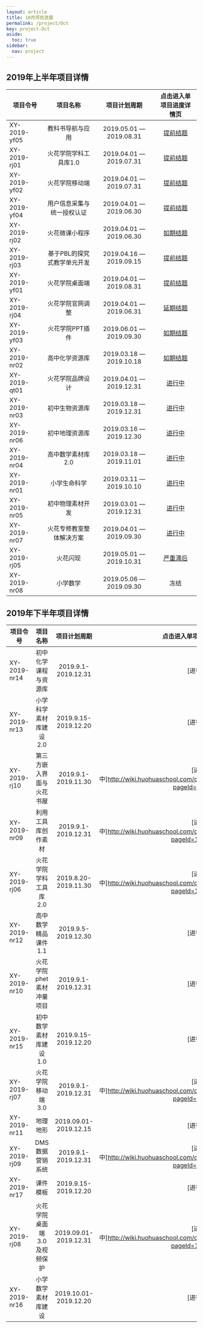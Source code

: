 ```yaml
---
layout: article
title: 10月项目进展
permalink: /project/Oct
key: project-Oct
aside:
  toc: true
sidebar:
  nav: project
---
```


<bro/><bro/>

## 2019年上半年项目详情

| 项目令号       |  项目名称  |项目计划周期  |   点击进入单项目进度详情页  |
|-------------  |:------:|:------:|:------:|
|XY-2019-yf05   |教科书导航与应用	|2019.05.01 — 2019.08.31|[提前结题](http://wiki.huohuaschool.com/confluence/pages/viewpage.action?pageId=3703639)|
|XY-2019-rj01   |火花学院学科工具库1.0	|2019.04.01 — 2019.07.31|[提前结题](http://wiki.huohuaschool.com/confluence/pages/viewpage.action?pageId=1376905)|
|XY-2019-yf02   |火花学院移动端	|2019.04.01 — 2019.07.31|[提前结题](http://wiki.huohuaschool.com/confluence/pages/viewpage.action?pageId=2688038)|
|XY-2019-yf04   |用户信息采集与统一授权认证	|2019.04.01 — 2019.06.30|[提前结题](http://wiki.huohuaschool.com/confluence/pages/viewpage.action?pageId=2687042)|
|XY-2019-rj02   |火花微课小程序	|2019.04.01 — 2019.06.30|[如期结题](http://wiki.huohuaschool.com/confluence/pages/viewpage.action?pageId=2687188)|
|XY-2019-rj03   |基于PBL的探究式教学单元开发|2019.04.16 — 2019.09.15|[提前结题](http://wiki.huohuaschool.com/confluence/pages/viewpage.action?pageId=3703753)|
|XY-2019-yf01   |火花学院桌面端|2019.04.01 — 2019.08.31|[提前结题](http://wiki.huohuaschool.com/confluence/pages/viewpage.action?pageId=3702917)|
|XY-2019-rj04   |火花学院官网调整|2019.04.01 — 2019.06.31|[延期结题](http://wiki.huohuaschool.com/confluence/pages/viewpage.action?pageId=2687307)|
|XY-2019-yf03   |火花学院PPT插件|2019.06.01 — 2019.09.30|[如期结题](http://wiki.huohuaschool.com/confluence/pages/viewpage.action?pageId=3703147)|
|XY-2019-nr02   |高中化学资源库|2019.03.18 — 2019.10.18|[如期结题](http://wiki.huohuaschool.com/confluence/pages/viewpage.action?pageId=3703765)|
|XY-2019-qt01   |火花学院品牌设计|2019.04.01 — 2019.12.31|[进行中](http://wiki.huohuaschool.com/confluence/pages/viewpage.action?pageId=3703396)|
|XY-2019-nr03   |初中生物资源库|2019.03.18 — 2019.12.31|[进行中](http://wiki.huohuaschool.com/confluence/pages/viewpage.action?pageId=3703783)|
|XY-2019-nr06   |初中地理资源库|2019.03.16 — 2019.12.30|[进行中](http://wiki.huohuaschool.com/confluence/pages/viewpage.action?pageId=3703799)|
|XY-2019-nr04   |高中数学素材库2.0|2019.03.18 — 2019.11.01|[进行中](http://wiki.huohuaschool.com/confluence/pages/viewpage.action?pageId=3703788)|
|XY-2019-nr01   |小学生命科学|2019.03.11 — 2019.10.10|[进行中](http://wiki.huohuaschool.com/confluence/pages/viewpage.action?pageId=3703778)|
|XY-2019-nr05   |初中物理素材开发|2019.03.01 — 2019.12.31|[进行中](http://wiki.huohuaschool.com/confluence/pages/viewpage.action?pageId=3703794)|
|XY-2019-nr07   |火花专修教室整体解决方案|2019.04.01 — 2019.09.30|[进行中](http://wiki.huohuaschool.com/confluence/pages/viewpage.action?pageId=3703804)|
|XY-2019-rj05   |火花闪现|2019.05.01 — 2019.10.31|[严重滞后](http://wiki.huohuaschool.com/confluence/pages/viewpage.action?pageId=3703774)|
|XY-2019-nr08   |小学数学|2019.05.06 — 2019.09.30|冻结|

## 2019年下半年项目详情 

| 项目令号       |  项目名称  |项目计划周期  |   点击进入单项目进度详情页  |
|-------------  |:------:|:------:|:------:|
|XY-2019-nr14   |初中化学课程与资源库	|2019.9.1-2019.12.31|[进行中]|
|XY-2019-nr13  |小学科学素材库建设2.0	|2019.9.15-2019.12.20|[进行中]|
|XY-2019-rj10  |第三方嵌入界面与火花书屋  |2019.9.1-2019.11.30|[进行中]http://wiki.huohuaschool.com/confluence/pages/viewpage.action?pageId=8782388|
|XY-2019-nr09  |利用工具库创作素材	  |2019.9.1-2019.12.31|[进行中]http://wiki.huohuaschool.com/confluence/pages/viewpage.action?pageId=10256465|
|XY-2019-rj06  |火花学院学科工具库2.0	  |2019.8.20-2019.11.30|[进行中]http://wiki.huohuaschool.com/confluence/pages/viewpage.action?pageId=10256688|
|XY-2019-nr12  |高中数学精品课件1.1  |2019.9.5-2019.12.30|[进行中]|
|XY-2019-nr10 |火花学院phet素材冲量项目 |2019.9.1-2019.12.31|[进行中]|
|XY-2019-nr15 |初中数学素材库建设1.0	 |	2019.9.15-2019.12.20|[进行中]|
|XY-2019-rj07 |火花学院移动端3.0	 |2019.9.1-2019.12.31|[进行中]http://wiki.huohuaschool.com/confluence/pages/viewpage.action?pageId=8782446|
|XY-2019-nr11 |地理地形	 |2019.09.01-2019.12.15|[进行中]|
|XY-2019-rj09 |DMS数据营销系统	 |2019.9.1-2019.12.31|[进行中]http://wiki.huohuaschool.com/confluence/pages/viewpage.action?pageId=8782467|
|XY-2019-nr17 |课件模板	 |2019.9.15-2019.12.20|[进行中]|
|XY-2019-rj08 |火花学院桌面端3.0及视频保护	 |2019.09.01-2019.12.31|[进行中]http://wiki.huohuaschool.com/confluence/pages/viewpage.action?pageId=10256433|
|XY-2019-nr16 |小学数学素材库建设	 |2019.10.01-2019.12.20|[进行中]|





